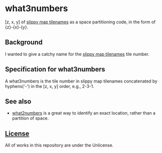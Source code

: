 # what3numbers
[z, x, y] of [slippy map tilenames](https://wiki.openstreetmap.org/wiki/Slippy_map_tilenames) as a space partitioning code, in the form of {z}-{x}-{y}.

## Background
I wanted to give a catchy name for the [slippy map tilenames](https://wiki.openstreetmap.org/wiki/Slippy_map_tilenames) tile number.

## Specification for what3numbers
A what3numbers is the tile number in slippy map tilenames concatenated by hyphens('-') in the [z, x, y] order, e.g., 2-3-1.

## See also
- [what2numbers](https://what2numbers.org) is a great way to identify an exact location, rather than a partition of space. 

## [License](LICENSE)
All of works in this repository are under the Unlicense.
